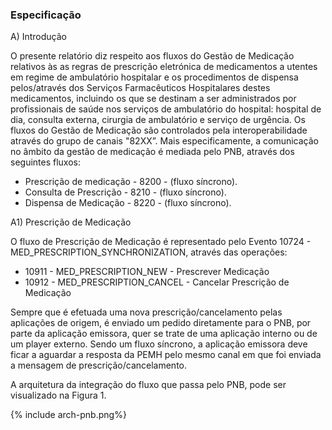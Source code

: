 ### Especificação
A) Introdução  

O presente relatório diz respeito aos fluxos do Gestão de Medicação relativos às as regras de prescrição eletrónica de medicamentos a utentes
em regime de ambulatório hospitalar e os procedimentos de dispensa pelos/através dos Serviços Farmacêuticos Hospitalares destes
medicamentos, incluindo os que se destinam a ser administrados por profissionais de saúde nos serviços de ambulatório do hospital: hospital de
dia, consulta externa, cirurgia de ambulatório e serviço de urgência. Os fluxos do Gestão de Medicação são controlados pela interoperabilidade através do grupo de canais "82XX”. Mais especificamente, a comunicação no âmbito da gestão de medicação é mediada pelo PNB, através dos seguintes fluxos:
* Prescrição de medicação - 8200 - (fluxo síncrono).
* Consulta de Prescrição - 8210 - (fluxo síncrono).
* Dispensa de Medicação - 8220 - (fluxo síncrono).

A1) Prescrição de Medicação  

O fluxo de Prescrição de Medicação é representado pelo Evento 10724 - MED_PRESCRIPTION_SYNCHRONIZATION, através das operações:
* 10911 - MED_PRESCRIPTION_NEW - Prescrever Medicação
* 10912 - MED_PRESCRIPTION_CANCEL - Cancelar Prescrição de Medicação

Sempre que é efetuada uma nova prescrição/cancelamento pelas aplicações de origem, é enviado um pedido diretamente para o PNB, por
parte da aplicação emissora, quer se trate de uma aplicação interno ou de um player externo.
Sendo um fluxo síncrono, a aplicação emissora deve ficar a aguardar a resposta da PEMH pelo mesmo canal em que foi enviada a mensagem
de prescrição/cancelamento.

A arquitetura da integração do fluxo que passa pelo PNB, pode ser visualizado na Figura 1.

{% include arch-pnb.png%}